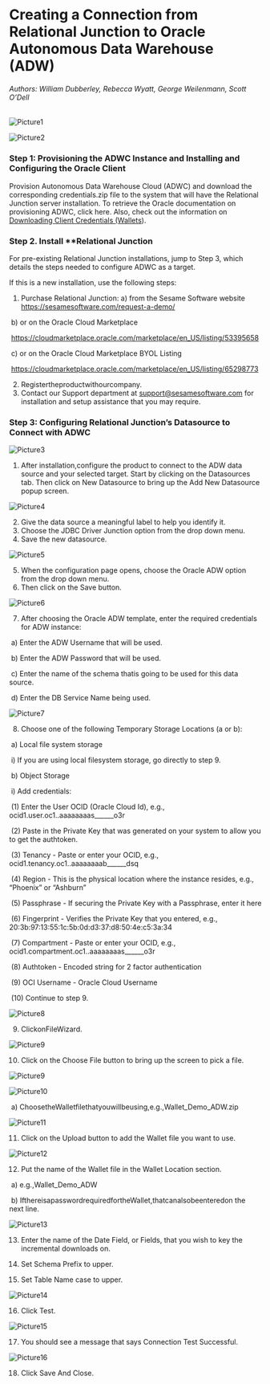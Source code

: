 # **Creating a Connection from Relational Junction to Oracle Autonomous Data Warehouse (ADW)**

###### Authors: William Dubberley, Rebecca Wyatt, George Weilenmann, Scott O’Dell

![Picture1](./images/RJpic1.png)

![Picture2](./images/RJpic2.png)

### **Step 1: Provisioning the ADWC Instance and Installing and Configuring the Oracle Client**

Provision Autonomous Data Warehouse Cloud (ADWC) and download the corresponding credentials.zip file to the system that will have the Relational Junction server installation. To retrieve the Oracle documentation on provisioning ADWC, click here. Also, check out the information on [Downloading Client Credentials (Wallets]()).



### **Step 2. Install** **Relational Junction

For pre-existing Relational Junction installations, jump to Step 3, which details the steps needed to configure ADWC as a target.

If this is a new installation, use the following steps:

1) Purchase Relational Junction:
    a) from the Sesame Software website https://sesamesoftware.com/request-a-demo/

​		b) or on the Oracle Cloud Marketplace

​			https://cloudmarketplace.oracle.com/marketplace/en_US/listing/53395658

​		c) or on the Oracle Cloud Marketplace BYOL Listing

​			https://cloudmarketplace.oracle.com/marketplace/en_US/listing/65298773

2) Registertheproductwithourcompany.
3) Contact our Support department at support@sesamesoftware.com  for installation and setup assistance that you may require.



### **Step 3: Configuring Relational Junction’s Datasource** **to Connect with ADWC**

![Picture3](./images/RJpic3.png)

1) After installation,configure the product to connect to the ADW data source and your selected target. Start by clicking on the Datasources tab. Then click on New Datasource to bring up the Add New Datasource popup screen.

![Picture4](./images/RJpic4.png)

2. Give the data source a meaningful label to help you identify it.
3. Choose the JDBC Driver Junction option from the drop down menu.
4. Save the new datasource.

![Picture5](./images/RJpic5.png)

5. When the configuration page opens, choose the Oracle ADW option from the drop down menu.
6. Then click on the Save button.

![Picture6](./images/RJpic6.png)

7. After choosing the Oracle ADW template, enter the required credentials for ADW instance:

​		a) Enter the ADW Username that will be used. 

​		b) Enter the ADW Password that will be used.

​        c) Enter the name of the schema thatis going to be used for this data source. 

​		d) Enter the DB Service Name being used.

![Picture7](./images/RJpic7.png)

8) Choose one of the following Temporary Storage Locations (a or b): 

​		a) Local file system storage 

​				i) If you are using local filesystem storage, go directly to step 9. 

​		b) Object Storage 

​				i) Add credentials: 

​						(1) Enter the User OCID (Oracle Cloud Id), e.g., ocid1.user.oc1..aaaaaaaas______o3r 

​						(2)  Paste in the Private Key that was generated on your system to allow you to get the 							   authtoken. 

​						(3)  Tenancy - Paste or enter your OCID, e.g., ocid1.tenancy.oc1..aaaaaaaab______dsq 

​						(4)  Region - This is the physical location where the instance resides, e.g., “Phoenix” or “Ashburn” 

​						(5)  Passphrase - If securing the Private Key with a Passphrase, enter it here 

​						(6)  Fingerprint - Verifies the Private Key that you entered, e.g., 20:3b:97:13:55:1c:5b:0d:d3:37:d8:50:4e:c5:3a:34 

​						(7)  Compartment - Paste or enter your OCID, e.g., ocid1.compartment.oc1..aaaaaaaas______o3r 

​						(8)  Authtoken - Encoded string for 2 factor authentication 

​						(9)  OCI Username - Oracle Cloud Username

​						(10) Continue to step 9. 

![Picture8](./images/RJpic8.png)

9) ClickonFileWizard.

![Picture9](./images/RJpic9.png)

10) Click on the Choose File button to bring up the screen to pick a file.

![Picture9](./images/RJpic9.png)

![Picture10](./images/RJpic10.png)

​			a) ChoosetheWalletfilethatyouwillbeusing,e.g.,Wallet_Demo_ADW.zip

![Picture11](./images/RJpic11.png)

11) Click on the Upload button to add the Wallet file you want to use.

![Picture12](./images/RJpic12.png)

12) Put the name of the Wallet file in the Wallet Location section.

​		a) e.g.,Wallet_Demo_ADW

​		b) IfthereisapasswordrequiredfortheWallet,thatcanalsobeenteredon the next line.

![Picture13](./images/RJpic13.png)

13) Enter the name of the Date Field, or Fields, that you wish to key the incremental downloads on.

14) Set Schema Prefix to upper. 
15) Set Table Name case to upper.

![Picture14](./images/RJpic14.png)

16) Click Test.

![Picture15](./images/RJpic15.png)

17) You should see a message that says Connection Test Successful.

![Picture16](./images/RJpic16.png)

18) Click Save And Close.